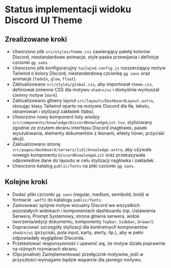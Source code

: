 # Status implementacji widoku Discord UI Theme

## Zrealizowane kroki

- Utworzono plik `src/styles/theme.css` zawierający paletę kolorów Discord, niestandardowe animacje, style paska przewijania i definicje czcionki `gg sans`.
- Utworzono plik konfiguracyjny `tailwind.config.js` rozszerzający motyw Tailwind o kolory Discord, niestandardową czcionkę `gg sans` oraz animacje (`fadeIn`, `glow`, `float`).
- Zaktualizowano `src/styles/global.css`, aby importował `theme.css`, definiował zmienne CSS dla motywu `shadcn/ui` i domyślnie wymuszał ciemny motyw (`dark`).
- Zaktualizowano główny layout `src/layouts/DashboardLayout.astro`, stosując klasy Tailwind oparte na motywie Discord dla tła, tekstu, obramowań i stylizacji zakładek (tabs).
- Utworzono nowy komponent listy wiedzy `src/components/knowledge/DiscordKnowledgeList.tsx`, stylizowany zgodnie ze zrzutem ekranu interfejsu Discord (nagłówek, pasek wyszukiwania, elementy dokumentów z ikonami, efekty hover, przyciski akcji).
- Zaktualizowano stronę `src/pages/dashboard/servers/[id]/knowledge.astro`, aby używała nowego komponentu `DiscordKnowledgeList` oraz przekazywała odpowiednie dane do layoutu w celu stylizacji nagłówka i zakładek.
- Utworzono katalog `public/fonts` na pliki czcionki `gg sans`.

## Kolejne kroki

- Dodać pliki czcionki `gg sans` (regular, medium, semibold, bold) w formacie `.woff2` do katalogu `public/fonts`.
- Zastosować spójnie motyw wizualny Discord we wszystkich pozostałych widokach i komponentach dashboardu (np. Ustawienia Serwera, Prompt Systemowy, strona główna serwera, widok tworzenia/edycji dokumentu, komponenty `Topbar`, `Sidebar`, `Drawer`).
- Dopracować szczegóły stylizacji dla konkretnych komponentów `shadcn/ui` (przyciski, pola input, karty, alerty, itp.), aby w pełni odpowiadały wyglądowi Discorda.
- Przetestować responsywność i upewnić się, że motyw działa poprawnie na różnych rozmiarach ekranu.
- (Opcjonalnie) Zaimplementować przełącznik motywów, jeśli w przyszłości wymagane będzie wsparcie dla jasnego motywu. 